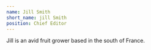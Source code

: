```yaml
---
name: Jill Smith
short_name: jill Smith
position: Chief Editor
---
```

Jill is an avid fruit grower based in the south of France.